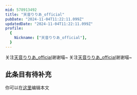 ```yaml
---
mid: 578913492
title: "天音りりあ_official"
pubDate: "2024-11-04T11:22:11.099Z"
updatedDate: "2024-11-04T11:22:11.099Z"
profile:
  {
    Nickname: ["天音りりあ_official"],
  }
---
```


关注[天音りりあ_official](https://space.bilibili.com/578913492)谢谢喵~ 关注[天音りりあ_official](https://space.bilibili.com/578913492)谢谢喵~

## 此条目有待补充
你可以在[这里](https://github.com/Yuhanawa/VTuber.ICU-Content/edit/master/v/天音りりあ_official/index.md)编辑本文
